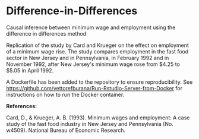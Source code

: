 # Difference-in-Differences

Causal inference between minimum wage and employment using the difference in differences method

Replication of the study by Card and Krueger on the effect on employment of a minimum wage rise. The study compares employment in the fast food sector in New Jersey and in Pennsylvania, in February 1992 and in November 1992, after New Jersey's minimum wage rose from $4.25 to $5.05 in April 1992.

A Dockerfile has been added to the repository to ensure reproducibility. See https://github.com/vettorefburana/Run-Rstudio-Server-from-Docker for instructions on how to run the Docker container.

**References:**

Card, D., & Krueger, A. B. (1993). Minimum wages and employment: A case study of the fast food industry in New Jersey and Pennsylvania (No. w4509). National Bureau of Economic Research.
